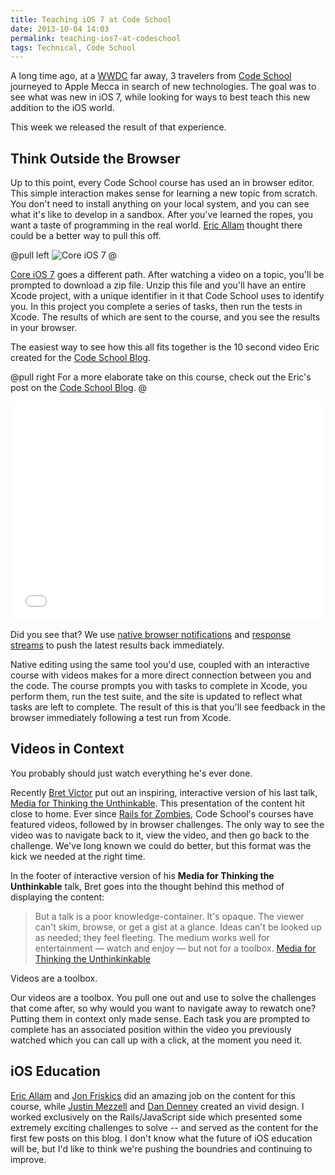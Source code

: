 ```yaml
---
title: Teaching iOS 7 at Code School
date: 2013-10-04 14:03
permalink: teaching-ios7-at-codeschool
tags: Technical, Code School
---
```


A long time ago, at a [WWDC](http://adamfortuna.com/wwdc/) far away, 3 travelers from [Code School][] journeyed to Apple Mecca in search of new technologies. The goal was to see what was new in iOS 7, while looking for ways to best teach this new addition to the iOS world.

This week we released the result of that experience.

## Think Outside the Browser

Up to this point, every Code School course has used an in browser editor. This simple interaction makes sense for learning a new topic from scratch. You don't need to install anything on your local system, and you can see what it's like to develop in a sandbox. After you've learned the ropes, you want a taste of programming in the real world. [Eric Allam](https://twitter.com/eallam) thought there could be a better way to pull this off.

@pull left
![Core iOS 7](http://localhost:4000/galleries/codeschool/core-ios-7.png)
@

[Core iOS 7](http://ios7.codeschool.com) goes a different path. After watching a video on a topic, you'll be prompted to download a zip file. Unzip this file and you'll have an entire Xcode project, with a unique identifier in it that Code School uses to identify you. In this project you complete a series of tasks, then run the tests in Xcode. The results of which are sent to the course, and you see the results in your browser.

The easiest way to see how this all fits together is the 10 second video Eric created for the [Code School Blog](http://blog.codeschool.com/post/62915764253/introducing-core-ios-7).

@pull right
For a more elaborate take on this course, check out the Eric's post on the [Code School Blog](http://blog.codeschool.com/post/62915764253/introducing-core-ios-7).
@

<div class='row'>
  <div class='medium-7 medium-offset-2 columns'>
    <iframe src="//player.vimeo.com/video/75897272" width="100%" height="350" frameborder="0" webkitallowfullscreen mozallowfullscreen allowfullscreen ></iframe>
  </div>
</div>

Did you see that? We use [native browser notifications](/2013/09/08/native-javascript-notifications/) and [response streams](/2013/09/07/response-streams-with-rails-4-and-redis/) to push the latest results back immediately.

Native editing using the same tool you'd use, coupled with an interactive course with videos makes for a more direct connection between you and the code. The course prompts you with tasks to complete in Xcode, you perform them, run the test suite, and the site is updated to reflect what tasks are left to complete. The result of this is that you'll see feedback in the browser immediately following a test run from Xcode.

## Videos in Context

<div class='pull-right'>
  <p>You probably should just watch everything he's ever done.</p>
</div>

Recently [Bret Victor](http://worrydream.com/) put out an inspiring, interactive version of his last talk, [Media for Thinking the Unthinkable](http://worrydream.com/MediaForThinkingTheUnthinkable/). This presentation of the content hit close to home. Ever since [Rails for Zombies](http://railsforzombies.com), Code School's courses have featured videos, followed by in browser challenges. The only way to see the video was to navigate back to it, view the video, and then go back to the challenge. We've long known we could do better, but this format was the kick we needed at the right time.

In the footer of interactive version of his **Media for Thinking the Unthinkable** talk, Bret goes into the thought behind this method of displaying the content:

> But a talk is a poor knowledge-container. It's opaque. The viewer can't skim, browse, or get a gist at a glance. Ideas can't be looked up as needed; they feel fleeting. The medium works well for entertainment — watch and enjoy — but not for a toolbox.
[Media for Thinking the Unthinkinkable](http://worrydream.com/MediaForThinkingTheUnthinkable/)

<div class='pull-right'><p>Videos are a toolbox.</p></div>

Our videos are a toolbox. You pull one out and use to solve the challenges that come after, so why would you want to navigate away to rewatch one? Putting them in context only made sense. Each task you are prompted to complete has an associated position within the video you previously watched which you can call up with a click, at the moment you need it.

## iOS Education

[Eric Allam](https://twitter.com/eallam) and [Jon Friskics](https://twitter.com/jonfriskics) did an amazing job on the content for this course, while [Justin Mezzell](http://justinmezzell.com/) and [Dan Denney](https://twitter.com/dandenney) created an vivid design. I worked exclusively on the Rails/JavaScript side which presented some extremely exciting challenges to solve -- and served as the content for the first few posts on this blog. I don't know what the future of iOS education will be, but I'd like to think we're pushing the boundries and continuing to improve.

[Code School]: http://codeschool.com
